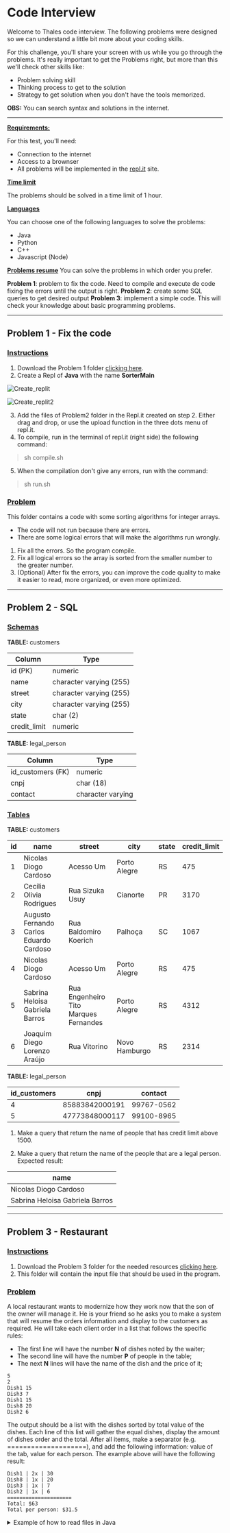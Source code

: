 # Code Interview

Welcome to Thales code interview. The following problems were designed so we can 
understand a little bit more about your coding skills.

For this challenge, you'll share your screen with us while you go through the problems. 
It's really important to get the Problems right, but more than this we'll check other 
skills like:
- Problem solving skill
- Thinking process to get to the solution
- Strategy to get solution when you don't have the tools memorized.

**OBS:** You can search syntax and solutions in the internet.

---

**<u>Requirements:</u>**

For this test, you'll need:

- Connection to the internet
- Access to a brownser
- All problems will be implemented in the [repl.it](https://repl.it) site.

**<u>Time limit</u>**

The problems should be solved in a time limit of 1 hour.


**<u>Languages</u>**

You can choose one of the following languages to solve the problems:

- Java
- Python
- C++
- Javascript (Node) 

**<u>Problems resume</u>**
You can solve the problems in which order you prefer.

**Problem 1**: problem to fix the code. Need to compile and execute de code fixing the errors until the output is right.
**Problem 2**: create some SQL queries to get desired output
**Problem 3**: implement a simple code. This will check your knowledge about basic programming problems.

---

## Problem 1 - Fix the code

### <u>Instructions</u>

1. Download the Problem 1 folder [clicking here](https://github.com/edupinhata/codeInterview/raw/main/JuniorInterview/Problem1.zip).
2. Create a Repl of **Java** with the name **SorterMain**

![Create_replit](https://user-images.githubusercontent.com/6368537/191853628-4207221c-39f4-4950-afd4-ce33ce8fb15c.PNG)

![Create_replit2](https://user-images.githubusercontent.com/6368537/191852909-b05100ba-51bb-4ceb-a6af-0b2d464813fa.PNG)

3. Add the files of Problem2 folder in the Repl.it created on step 2. Either drag and drop, or use the upload function in the three dots menu of repl.it.
4. To compile, run in the terminal of repl.it (right side) the following command:
> sh compile.sh
5. When the compilation don't give any errors, run with the command:
> sh run.sh


### <u>Problem</u>

This folder contains a code with some sorting algorithms for integer arrays.

- The code will not run because there are errors.
- There are some logical errors that will make the algorithms run wrongly.

1. Fix all the errors. So the program compile.
2. Fix all logical errors so the array is sorted from the smaller number to the greater number.
3. (Optional) After fix the errors, you can improve the code quality to make it easier to read, more organized, or even more optimized.

---

## Problem 2 - SQL

### <u>Schemas</u>

**TABLE:** customers

| Column       | Type                    |
|--------------|-------------------------|
| id (PK)      | numeric                 |
| name         | character varying (255) |
| street       | character varying (255) |
| city         | character varying (255) |
| state        | char (2)                |
| credit_limit | numeric                 |

**TABLE:** legal_person

| Column            | Type              |
|-------------------|-------------------|
| id_customers (FK) | numeric           |
| cnpj              | char (18)         |
| contact           | character varying |



### <u>Tables</u>

**TABLE:** customers

| id | name                                    | street                                | city          | state | credit_limit |
|----|-----------------------------------------|---------------------------------------|---------------|-------|--------------|
| 1  | Nicolas Diogo Cardoso                   | Acesso Um                             | Porto Alegre  | RS    | 475          |
| 2  | Cecília Olivia Rodrigues                | Rua Sizuka Usuy                       | Cianorte      | PR    | 3170         |
| 3  | Augusto Fernando Carlos Eduardo Cardoso | Rua Baldomiro Koerich                 | Palhoça       | SC    | 1067         |
| 4  | Nicolas Diogo Cardoso                   | Acesso Um                             | Porto Alegre  | RS    | 475          |
| 5  | Sabrina Heloisa Gabriela Barros         | Rua Engenheiro Tito Marques Fernandes | Porto Alegre  | RS    | 4312         |
| 6  | Joaquim Diego Lorenzo Araújo            | Rua Vitorino                          | Novo Hamburgo | RS    | 2314         |


**TABLE:** legal_person

| id_customers | cnpj           | contact    |
|--------------|----------------|------------|
| 4            | 85883842000191 | 99767-0562 |
| 5            | 47773848000117 | 99100-8965 |


1. Make a query that return the name of people that has credit limit above 1500.

2. Make a query that return the name of the people that are a legal person. Expected result:

| name                            |
|---------------------------------|
| Nicolas Diogo Cardoso           |
| Sabrina Heloisa Gabriela Barros |


---

## Problem 3 - Restaurant

### <u>Instructions</u>
1. Download the Problem 3 folder for the needed resources [clicking here](https://github.com/edupinhata/codeInterview/raw/main/JuniorInterview/Problem3.zip).
2. This folder will contain the input file that should be used in the program.

### <u>Problem</u>

A local restaurant wants to modernize how they work now that the son of the owner will 
manage it. He is your friend so he asks you to make a system that will resume the 
orders information and display to the customers as required.
He will take each client order in a list that follows the specific rules:

- The first line will have the number **N** of dishes noted by the waiter;
- The second line will have the number **P** of people in the table;
- The next **N** lines will have the name of the dish and the price of it;

```vim
5
2
Dish1 15
Dish3 7
Dish1 15
Dish8 20
Dish2 6
```

The output should be a list with the dishes sorted by total value of the dishes.
Each line of this list will gather the equal dishes, display the amount of dishes 
order and the total.
After all items, make a separator (e.g. ====================), and add the following
information: value of the tab, value for each person. The example above will 
have the following result:

```vim
Dish1 | 2x | 30
Dish8 | 1x | 20
Dish3 | 1x | 7
Dish2 | 1x | 6
=====================
Total: $63
Total per person: $31.5
```
<details>
    <summary>Example of how to read files in Java</summary>

```vim
import java.util.Scanner;
import java.io.FileNotFoundException; 
import java.io.File;

class Main {
  public static void main(String[] args) {
   File f = new File("fileToRead.txt");
    try{
      Scanner s = new Scanner(f);
      System.out.println(s.nextLine());
      
    }catch(FileNotFoundException e){
      e.printStackTrace();
    }
  }
}
```
</details>
